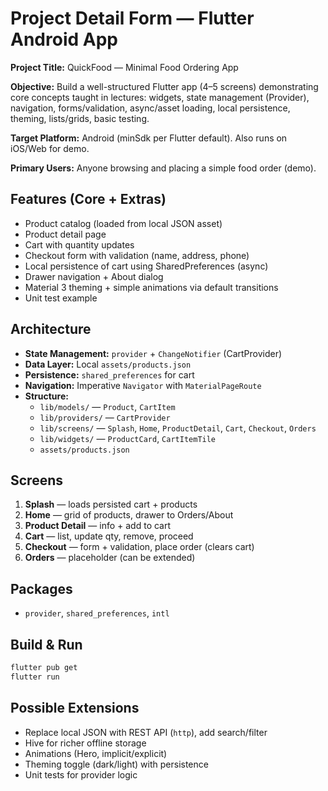 # Project Detail Form — Flutter Android App

**Project Title:** QuickFood — Minimal Food Ordering App

**Objective:** Build a well-structured Flutter app (4–5 screens) demonstrating core concepts taught in lectures: widgets, state management (Provider), navigation, forms/validation, async/asset loading, local persistence, theming, lists/grids, basic testing.

**Target Platform:** Android (minSdk per Flutter default). Also runs on iOS/Web for demo.

**Primary Users:** Anyone browsing and placing a simple food order (demo).

## Features (Core + Extras)
- Product catalog (loaded from local JSON asset)
- Product detail page
- Cart with quantity updates
- Checkout form with validation (name, address, phone)
- Local persistence of cart using SharedPreferences (async)
- Drawer navigation + About dialog
- Material 3 theming + simple animations via default transitions
- Unit test example

## Architecture
- **State Management:** `provider` + `ChangeNotifier` (CartProvider)
- **Data Layer:** Local `assets/products.json`
- **Persistence:** `shared_preferences` for cart
- **Navigation:** Imperative `Navigator` with `MaterialPageRoute`
- **Structure:**
  - `lib/models/` — `Product`, `CartItem`
  - `lib/providers/` — `CartProvider`
  - `lib/screens/` — `Splash`, `Home`, `ProductDetail`, `Cart`, `Checkout`, `Orders`
  - `lib/widgets/` — `ProductCard`, `CartItemTile`
  - `assets/products.json`

## Screens
1. **Splash** — loads persisted cart + products
2. **Home** — grid of products, drawer to Orders/About
3. **Product Detail** — info + add to cart
4. **Cart** — list, update qty, remove, proceed
5. **Checkout** — form + validation, place order (clears cart)
6. **Orders** — placeholder (can be extended)

## Packages
- `provider`, `shared_preferences`, `intl`

## Build & Run
```bash
flutter pub get
flutter run
```

## Possible Extensions
- Replace local JSON with REST API (`http`), add search/filter
- Hive for richer offline storage
- Animations (Hero, implicit/explicit)
- Theming toggle (dark/light) with persistence
- Unit tests for provider logic
```

